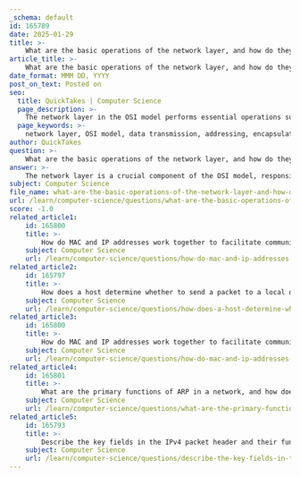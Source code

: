 ```yaml
---
_schema: default
id: 165789
date: 2025-01-29
title: >-
    What are the basic operations of the network layer, and how do they contribute to data transmission?
article_title: >-
    What are the basic operations of the network layer, and how do they contribute to data transmission?
date_format: MMM DD, YYYY
post_on_text: Posted on
seo:
  title: QuickTakes | Computer Science
  page_description: >-
    The network layer in the OSI model performs essential operations such as addressing, encapsulation, routing, and de-encapsulation, which are crucial for effective data transmission across networks.
  page_keywords: >-
    network layer, OSI model, data transmission, addressing, encapsulation, routing, de-encapsulation, IP addresses, transport layer, routing protocols, IPv4, IPv6, connectionless communication, best-effort delivery
author: QuickTakes
question: >-
    What are the basic operations of the network layer, and how do they contribute to data transmission?
answer: >-
    The network layer is a crucial component of the OSI model, responsible for facilitating communication between devices across different networks. It performs several fundamental operations that contribute to effective data transmission. Here are the basic operations of the network layer and their contributions:\n\n1. **Addressing End Devices**: \n   - The network layer assigns unique IP addresses to devices on a network, which allows for the identification and location of devices. This addressing is essential for routing data packets to the correct destination. In IPv4, addresses are 32 bits long, while in IPv6, they are 128 bits long, providing a vastly larger address space.\n\n2. **Encapsulation**: \n   - The network layer encapsulates transport layer segments into packets. This process involves adding a network layer header to the data received from the transport layer, which includes important information such as source and destination IP addresses. This encapsulation ensures that the data can be properly routed through the network.\n\n3. **Routing**: \n   - Routing is the process of determining the best path for data packets to travel from the source to the destination across multiple networks. The network layer uses routing protocols (such as RIP, OSPF, and BGP) to make forwarding decisions based on the current network topology and conditions. This operation is vital for efficient data transmission, especially in large and complex networks.\n\n4. **De-encapsulation**: \n   - When a packet reaches its destination, the network layer performs de-encapsulation, which involves removing the network layer header to extract the transport layer segment. This allows the transport layer to process the data and deliver it to the appropriate application. De-encapsulation is essential for ensuring that the data is correctly interpreted by the receiving device.\n\nThese operations collectively enable the network layer to provide connectionless communication, meaning that each packet is treated independently without the need for a dedicated end-to-end connection. Additionally, the network layer supports best-effort delivery, meaning it does not guarantee delivery, order, or error correction, but it strives to deliver packets as efficiently as possible.\n\nIn summary, the network layer's operations—addressing, encapsulation, routing, and de-encapsulation—are fundamental to the process of data transmission across networks, ensuring that data can be sent and received accurately and efficiently.
subject: Computer Science
file_name: what-are-the-basic-operations-of-the-network-layer-and-how-do-they-contribute-to-data-transmission.md
url: /learn/computer-science/questions/what-are-the-basic-operations-of-the-network-layer-and-how-do-they-contribute-to-data-transmission
score: -1.0
related_article1:
    id: 165800
    title: >-
        How do MAC and IP addresses work together to facilitate communication within and between networks?
    subject: Computer Science
    url: /learn/computer-science/questions/how-do-mac-and-ip-addresses-work-together-to-facilitate-communication-within-and-between-networks
related_article2:
    id: 165797
    title: >-
        How does a host determine whether to send a packet to a local or remote host, and what role does the default gateway play in this process?
    subject: Computer Science
    url: /learn/computer-science/questions/how-does-a-host-determine-whether-to-send-a-packet-to-a-local-or-remote-host-and-what-role-does-the-default-gateway-play-in-this-process
related_article3:
    id: 165800
    title: >-
        How do MAC and IP addresses work together to facilitate communication within and between networks?
    subject: Computer Science
    url: /learn/computer-science/questions/how-do-mac-and-ip-addresses-work-together-to-facilitate-communication-within-and-between-networks
related_article4:
    id: 165801
    title: >-
        What are the primary functions of ARP in a network, and how does it resolve IPv4 addresses to MAC addresses?
    subject: Computer Science
    url: /learn/computer-science/questions/what-are-the-primary-functions-of-arp-in-a-network-and-how-does-it-resolve-ipv4-addresses-to-mac-addresses
related_article5:
    id: 165793
    title: >-
        Describe the key fields in the IPv4 packet header and their functions.
    subject: Computer Science
    url: /learn/computer-science/questions/describe-the-key-fields-in-the-ipv4-packet-header-and-their-functions
---
```


&nbsp;
